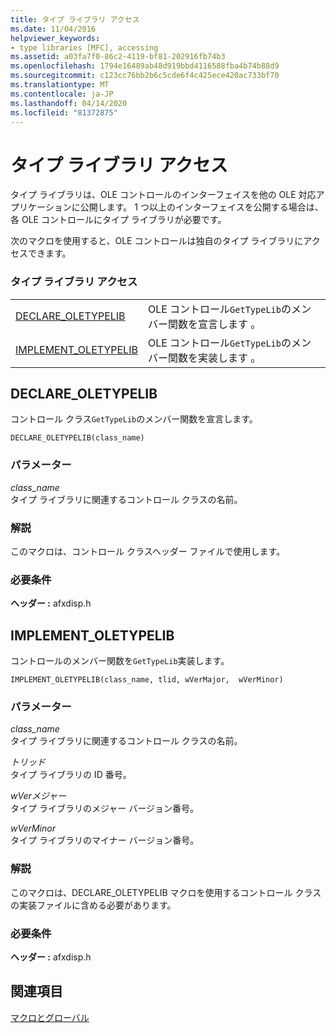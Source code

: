 ```yaml
---
title: タイプ ライブラリ アクセス
ms.date: 11/04/2016
helpviewer_keywords:
- type libraries [MFC], accessing
ms.assetid: a03fa7f0-86c2-4119-bf81-202916fb74b3
ms.openlocfilehash: 1794e16489ab48d919bbd4116588fba4b74b88d9
ms.sourcegitcommit: c123cc76bb2b6c5cde6f4c425ece420ac733bf70
ms.translationtype: MT
ms.contentlocale: ja-JP
ms.lasthandoff: 04/14/2020
ms.locfileid: "81372875"
---
```

# <a name="type-library-access"></a>タイプ ライブラリ アクセス

タイプ ライブラリは、OLE コントロールのインターフェイスを他の OLE 対応アプリケーションに公開します。 1 つ以上のインターフェイスを公開する場合は、各 OLE コントロールにタイプ ライブラリが必要です。

次のマクロを使用すると、OLE コントロールは独自のタイプ ライブラリにアクセスできます。

### <a name="type-library-access"></a>タイプ ライブラリ アクセス

|||
|-|-|
|[DECLARE_OLETYPELIB](#declare_oletypelib)|OLE コントロール`GetTypeLib`のメンバー関数を宣言します 。|
|[IMPLEMENT_OLETYPELIB](#implement_oletypelib)|OLE コントロール`GetTypeLib`のメンバー関数を実装します 。|

## <a name="declare_oletypelib"></a><a name="declare_oletypelib"></a>DECLARE_OLETYPELIB

コントロール クラス`GetTypeLib`のメンバー関数を宣言します。

```
DECLARE_OLETYPELIB(class_name)
```

### <a name="parameters"></a>パラメーター

*class_name*<br/>
タイプ ライブラリに関連するコントロール クラスの名前。

### <a name="remarks"></a>解説

このマクロは、コントロール クラスヘッダー ファイルで使用します。

### <a name="requirements"></a>必要条件

**ヘッダー :** afxdisp.h

## <a name="implement_oletypelib"></a><a name="implement_oletypelib"></a>IMPLEMENT_OLETYPELIB

コントロールのメンバー関数を`GetTypeLib`実装します。

```
IMPLEMENT_OLETYPELIB(class_name, tlid, wVerMajor,  wVerMinor)
```

### <a name="parameters"></a>パラメーター

*class_name*<br/>
タイプ ライブラリに関連するコントロール クラスの名前。

*トリッド*<br/>
タイプ ライブラリの ID 番号。

*wVerメジャー*<br/>
タイプ ライブラリのメジャー バージョン番号。

*wVerMinor*<br/>
タイプ ライブラリのマイナー バージョン番号。

### <a name="remarks"></a>解説

このマクロは、DECLARE_OLETYPELIB マクロを使用するコントロール クラスの実装ファイルに含める必要があります。

### <a name="requirements"></a>必要条件

**ヘッダー :** afxdisp.h

## <a name="see-also"></a>関連項目

[マクロとグローバル](../../mfc/reference/mfc-macros-and-globals.md)
